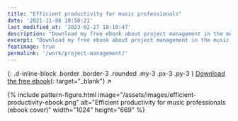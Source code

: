 ```yaml
---
title: "Efficient productivity for music professionals"
date: '2021-11-08 10:50:21'
last_modified_at: '2023-02-27 18:10:47'
description: "Download my free ebook about project management in the music industry. Based on a real-life album production."
excerpt: "Download my free ebook about project management in the music industry, based on a real-life album production. No strings attached, the book is a 13.2MB PDF file."
featimage: true
permalink: '/work/project-management/'
---
```

{: .d-inline-block .border .border-3 .rounded .my-3 .px-3 .py-3 }
[Download the free ebook](https://www.dropbox.com/s/tjcgggv6yx7424y/minutes-to-midnight_efficient-productivity-for-music-professionals.pdf){: target="_blank"} ↗ 

{% include pattern-figure.html image="/assets/images/efficient-productivity-ebook.png" alt="Efficient productivity for music professionals (ebook cover)" width="1024" height="669" %}